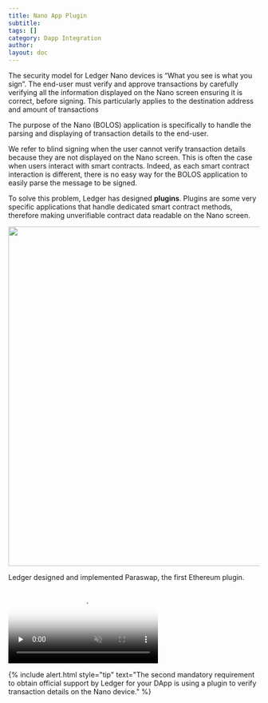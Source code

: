 ```yaml
---
title: Nano App Plugin
subtitle:
tags: []
category: Dapp Integration
author:
layout: doc
---
```


The security model for Ledger Nano devices is “What you see is what you sign”.
The end-user must verify and approve transactions by carefully verifying all the information displayed on the Nano screen ensuring it is correct, before signing. This particularly applies to the destination address and amount of transactions

The purpose of the Nano (BOLOS) application is specifically to handle the parsing and displaying of transaction details to the end-user.

We refer to blind signing when the user cannot verify transaction details because they are not displayed on the Nano screen.
This is often the case when users interact with smart contracts. Indeed, as each smart contract interaction is different, there is no easy way for the BOLOS application to easily parse the message to be signed.

To solve this problem, Ledger has designed <b>plugins</b>. Plugins are some very specific applications that handle dedicated smart contract methods, therefore making unverifiable contract data readable on the Nano screen.
 
<!-- ------------- Image ------------- -->
<div style="text-align:center">
<img width="680" src="../../images/plugin.png">
</div>
<!-- --------------------------------- -->

Ledger designed and implemented Paraswap, the first Ethereum plugin.

<video controls muted preload='none' poster='../../images/paraswap.png' ><source src="../../videos/paraswap.mp4" type='video/mp4'></video><br>

<!--  -->
{% include alert.html style="tip" text="The second mandatory requirement to obtain official support by Ledger for your DApp is using a plugin to verify transaction details on the Nano device." %}
<!--  -->

